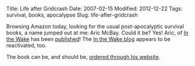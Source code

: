 Title: Life after Gridcrash
Date: 2007-02-15
Modified: 2012-12-22
Tags: survival, books, apocalypse
Slug: life-after-gridcrash

Browsing Amazon today, looking for the usual post-apocalyptic survival books, a name jumped out at me: Aric McBay. Could it be? Yes! Aric, of <a href="http://www.inthewake.org/" >In the Wake</a> has been <a href="http://www.amazon.com/Peak-Oil-Survival-Preparation-Gridcrash/dp/1592281273/sr=1-1/qid=1171580749/ref=sr_1_1/102-8167154-2228144?ie=UTF8&s=books" >published</a>! The <a href="http://www.inthewake.org/blog.html" >In the Wake blog</a> appears to be reactivated, too.

The book can be, and should be, <a href="http://www.inthewake.org/order.html" >ordered through his website</a>.
